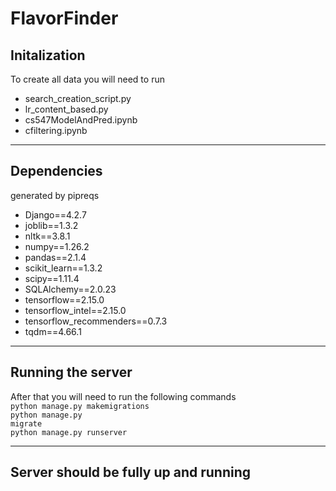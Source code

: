 # FlavorFinder
## Initalization
To create all data you will need to run <br>
<ul>
<li>search_creation_script.py</li>
<li>lr_content_based.py</li>
<li>cs547ModelAndPred.ipynb</li>
<li>cfiltering.ipynb</li>
</ul>

---

## Dependencies
generated by pipreqs
<ul>
<li>Django==4.2.7
<li>joblib==1.3.2
<li>nltk==3.8.1
<li>numpy==1.26.2
<li>pandas==2.1.4
<li>scikit_learn==1.3.2
<li>scipy==1.11.4
<li>SQLAlchemy==2.0.23
<li>tensorflow==2.15.0
<li>tensorflow_intel==2.15.0
<li>tensorflow_recommenders==0.7.3
<li>tqdm==4.66.1
</ul>

---

## Running the server
After that you will need to run the following commands
<br>
<code>python manage.py makemigrations<br></code>
<code>python manage.py migrate<br></code>
<code>python manage.py runserver</code>


---

## Server should be fully up and running